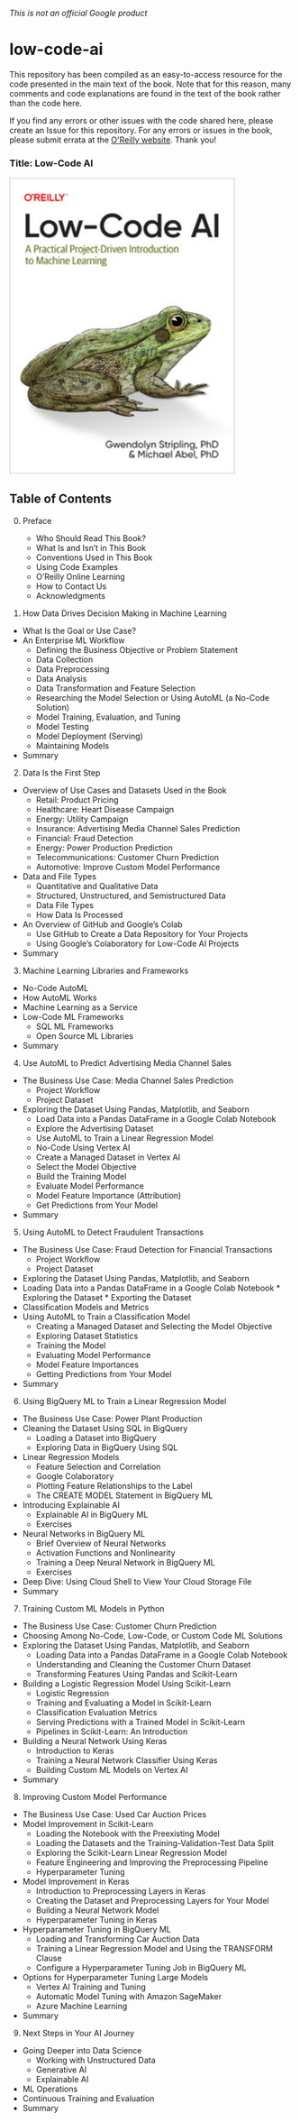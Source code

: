 *This is not an official Google product*

# low-code-ai
This repository has been compiled as an easy-to-access resource for the code presented in the main text of the book. Note that for this reason, many comments and code explanations are found in the text of the book rather than the code here. 

If you find any errors or other issues with the code shared here, please create an Issue for this repository. For any errors or issues in the book, please submit errata at the [O'Reilly website](http://oreilly.com/catalog/0636920860877/errata?_gl=1*1beeaae*_ga*MTcwOTUxOTQ3OS4xNjc2NzUwNTU0*_ga_092EL089CH*MTY5NDk3MTk1MS41LjAuMTY5NDk3MTk1Ny41NC4wLjA.). Thank you!

### Title: Low-Code AI

<img src="Low-Code_AI.jpg" alt="Low-Code AI" width="400"/>

## Table of Contents
0. Preface
   *  Who Should Read This Book?
   *  What Is and Isn’t in This Book
   *  Conventions Used in This Book
   *  Using Code Examples
   *  O’Reilly Online Learning
   *  How to Contact Us
   *  Acknowledgments

1. How Data Drives Decision Making in Machine Learning
 *  What Is the Goal or Use Case?
 *  An Enterprise ML Workflow
     *  Defining the Business Objective or Problem Statement
     *  Data Collection
     *  Data Preprocessing
     *  Data Analysis
     *  Data Transformation and Feature Selection
     *  Researching the Model Selection or Using AutoML (a No-Code Solution)
     *  Model Training, Evaluation, and Tuning
     *  Model Testing
     *  Model Deployment (Serving)
     *  Maintaining Models
 *  Summary

2. Data Is the First Step
 *  Overview of Use Cases and Datasets Used in the Book
     *  Retail: Product Pricing
     *  Healthcare: Heart Disease Campaign
     *  Energy: Utility Campaign
     *  Insurance: Advertising Media Channel Sales Prediction
     *  Financial: Fraud Detection
     *  Energy: Power Production Prediction
     *  Telecommunications: Customer Churn Prediction
     *  Automotive: Improve Custom Model Performance
 *  Data and File Types
     *  Quantitative and Qualitative Data
     *  Structured, Unstructured, and Semistructured Data
     *  Data File Types
     *  How Data Is Processed
 *  An Overview of GitHub and Google’s Colab
     *  Use GitHub to Create a Data Repository for Your Projects
     *  Using Google’s Colaboratory for Low-Code AI Projects
 *  Summary

3. Machine Learning Libraries and Frameworks
 *  No-Code AutoML
 *  How AutoML Works
 *  Machine Learning as a Service
 *  Low-Code ML Frameworks
     *  SQL ML Frameworks
     *  Open Source ML Libraries
 *  Summary

4. Use AutoML to Predict Advertising Media Channel Sales
 *  The Business Use Case: Media Channel Sales Prediction
     *  Project Workflow
     *  Project Dataset
 *  Exploring the Dataset Using Pandas, Matplotlib, and Seaborn
     *  Load Data into a Pandas DataFrame in a Google Colab Notebook
     *  Explore the Advertising Dataset
     *  Use AutoML to Train a Linear Regression Model
     *  No-Code Using Vertex AI
     *  Create a Managed Dataset in Vertex AI
     *  Select the Model Objective
     *  Build the Training Model
     *  Evaluate Model Performance
     *  Model Feature Importance (Attribution)
     *  Get Predictions from Your Model
 *  Summary

5. Using AutoML to Detect Fraudulent Transactions
 *  The Business Use Case: Fraud Detection for Financial Transactions
     *  Project Workflow
     *  Project Dataset
 *  Exploring the Dataset Using Pandas, Matplotlib, and Seaborn
   *  Loading Data into a Pandas DataFrame in a Google Colab Notebook
     *  Exploring the Dataset
     *  Exporting the Dataset
 *  Classification Models and Metrics
 *  Using AutoML to Train a Classification Model
     *  Creating a Managed Dataset and Selecting the Model Objective
     *  Exploring Dataset Statistics
     *  Training the Model
     *  Evaluating Model Performance
     *  Model Feature Importances
     *  Getting Predictions from Your Model
 *  Summary

6. Using BigQuery ML to Train a Linear Regression Model
 *  The Business Use Case: Power Plant Production
 *  Cleaning the Dataset Using SQL in BigQuery
     *  Loading a Dataset into BigQuery
     *  Exploring Data in BigQuery Using SQL
 *  Linear Regression Models
     *  Feature Selection and Correlation
     *  Google Colaboratory
     *  Plotting Feature Relationships to the Label
     *  The CREATE MODEL Statement in BigQuery ML
 *  Introducing Explainable AI
     *  Explainable AI in BigQuery ML
     *  Exercises
 *  Neural Networks in BigQuery ML
     *  Brief Overview of Neural Networks
     *  Activation Functions and Nonlinearity
     *  Training a Deep Neural Network in BigQuery ML
     *  Exercises
 *  Deep Dive: Using Cloud Shell to View Your Cloud Storage File
 *  Summary

7. Training Custom ML Models in Python
 *  The Business Use Case: Customer Churn Prediction
 *  Choosing Among No-Code, Low-Code, or Custom Code ML Solutions
 *  Exploring the Dataset Using Pandas, Matplotlib, and Seaborn
     *  Loading Data into a Pandas DataFrame in a Google Colab Notebook
     *  Understanding and Cleaning the Customer Churn Dataset
     *  Transforming Features Using Pandas and Scikit-Learn
 *  Building a Logistic Regression Model Using Scikit-Learn
     *  Logistic Regression
     *  Training and Evaluating a Model in Scikit-Learn
     *  Classification Evaluation Metrics
     *  Serving Predictions with a Trained Model in Scikit-Learn
     *  Pipelines in Scikit-Learn: An Introduction
 *  Building a Neural Network Using Keras
     *  Introduction to Keras
     *  Training a Neural Network Classifier Using Keras
     *  Building Custom ML Models on Vertex AI
 *  Summary

8. Improving Custom Model Performance
 *  The Business Use Case: Used Car Auction Prices
 *  Model Improvement in Scikit-Learn
     *  Loading the Notebook with the Preexisting Model
     *  Loading the Datasets and the Training-Validation-Test Data Split
     *  Exploring the Scikit-Learn Linear Regression Model
     *  Feature Engineering and Improving the Preprocessing Pipeline
     *  Hyperparameter Tuning
 *  Model Improvement in Keras
     *  Introduction to Preprocessing Layers in Keras
     *  Creating the Dataset and Preprocessing Layers for Your Model
     *  Building a Neural Network Model
     *  Hyperparameter Tuning in Keras
 *  Hyperparameter Tuning in BigQuery ML
     *  Loading and Transforming Car Auction Data
     *  Training a Linear Regression Model and Using the TRANSFORM Clause
     *  Configure a Hyperparameter Tuning Job in BigQuery ML
 *  Options for Hyperparameter Tuning Large Models
     *  Vertex AI Training and Tuning
     *  Automatic Model Tuning with Amazon SageMaker
     *  Azure Machine Learning
 *  Summary

9. Next Steps in Your AI Journey
 *  Going Deeper into Data Science
     *  Working with Unstructured Data
     *  Generative AI
     *  Explainable AI
 *  ML Operations
 *  Continuous Training and Evaluation
 *  Summary
